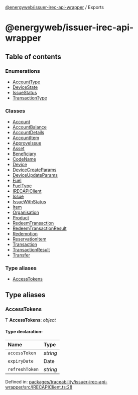 [@energyweb/issuer-irec-api-wrapper](README.md) / Exports

# @energyweb/issuer-irec-api-wrapper

## Table of contents

### Enumerations

- [AccountType](enums/accounttype.md)
- [DeviceState](enums/devicestate.md)
- [IssueStatus](enums/issuestatus.md)
- [TransactionType](enums/transactiontype.md)

### Classes

- [Account](classes/account.md)
- [AccountBalance](classes/accountbalance.md)
- [AccountDetails](classes/accountdetails.md)
- [AccountItem](classes/accountitem.md)
- [ApproveIssue](classes/approveissue.md)
- [Asset](classes/asset.md)
- [Beneficiary](classes/beneficiary.md)
- [CodeName](classes/codename.md)
- [Device](classes/device.md)
- [DeviceCreateParams](classes/devicecreateparams.md)
- [DeviceUpdateParams](classes/deviceupdateparams.md)
- [Fuel](classes/fuel.md)
- [FuelType](classes/fueltype.md)
- [IRECAPIClient](classes/irecapiclient.md)
- [Issue](classes/issue.md)
- [IssueWithStatus](classes/issuewithstatus.md)
- [Item](classes/item.md)
- [Organisation](classes/organisation.md)
- [Product](classes/product.md)
- [RedeemTransaction](classes/redeemtransaction.md)
- [RedeemTransactionResult](classes/redeemtransactionresult.md)
- [Redemption](classes/redemption.md)
- [ReservationItem](classes/reservationitem.md)
- [Transaction](classes/transaction.md)
- [TransactionResult](classes/transactionresult.md)
- [Transfer](classes/transfer.md)

### Type aliases

- [AccessTokens](modules.md#accesstokens)

## Type aliases

### AccessTokens

Ƭ **AccessTokens**: *object*

#### Type declaration:

Name | Type |
:------ | :------ |
`accessToken` | *string* |
`expiryDate` | Date |
`refreshToken` | *string* |

Defined in: [packages/traceability/issuer-irec-api-wrapper/src/IRECAPIClient.ts:28](https://github.com/energywebfoundation/origin/blob/1ec4bda2/packages/traceability/issuer-irec-api-wrapper/src/IRECAPIClient.ts#L28)
